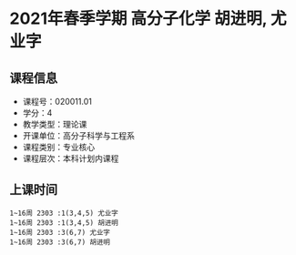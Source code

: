 # 2021年春季学期 高分子化学 胡进明, 尤业字






## 课程信息

- 课程号：020011.01
- 学分：4
- 教学类型：理论课
- 开课单位：高分子科学与工程系
- 课程类别：专业核心
- 课程层次：本科计划内课程

## 上课时间

```
1~16周 2303 :1(3,4,5) 尤业字
1~16周 2303 :1(3,4,5) 胡进明
1~16周 2303 :3(6,7) 尤业字
1~16周 2303 :3(6,7) 胡进明
```

